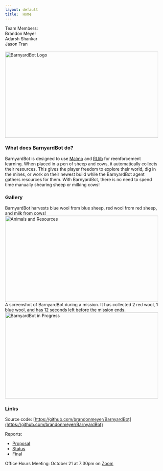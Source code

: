 ```yaml
---
layout: default
title:  Home
---
```

Team Members:  
Brandon Meyer  
Adarsh Shankar  
Jason Tran  
<br />
<img src="https://user-images.githubusercontent.com/51243475/141928275-c76d4621-5400-4c40-9dd3-e5db75b47644.png" alt="BarnyardBot Logo" width="500" height="281">

### What does BarnyardBot do?
BarnyardBot is designed to use [Malmo](https://www.microsoft.com/en-us/research/project/project-malmo/) and [RLlib](https://docs.ray.io/en/latest/rllib.html) for reenforcement learning. When placed in a pen of sheep and cows, it automatically collects their resources. This gives the player freedom to explore their world, dig in the mines, or work on their newest build while the BarnyardBot agent gathers resources for them. With BarnyardBot, there is no need to spend time manually shearing sheep or milking cows!

### Gallery
BarnyardBot harvests blue wool from blue sheep, red wool from red sheep, and milk from cows!  
<img src="https://user-images.githubusercontent.com/51243475/141696151-f85e3c94-e124-4c94-802f-6f5edde60441.png" alt="Animals and Resources" width="500" height="281"> 
<br />
A screenshot of BarnyardBot during a mission. It has collected 2 red wool, 1 blue wool, and has 12 seconds left before the mission ends.  
<img src="https://user-images.githubusercontent.com/51243475/141696245-6e0a778a-42df-42b9-88d0-bfa5bf227bb7.JPG" alt="BarnyardBot in Progress" width="500" height="281">  

### Links
Source code: [https://github.com/brandonmeyer/BarnyardBot](https://github.com/brandonmeyer/BarnyardBot)

Reports:

- [Proposal](proposal.html)
- [Status](status.html)
- [Final](final.html)

Office Hours Meeting: October 21 at 7:30pm on [Zoom](https://uci.zoom.us/j/98620593830)
